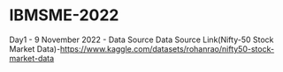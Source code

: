 # IBMSME-2022
Day1 - 9 November 2022 - Data Source
Data Source Link(Nifty-50 Stock Market Data)-https://www.kaggle.com/datasets/rohanrao/nifty50-stock-market-data
